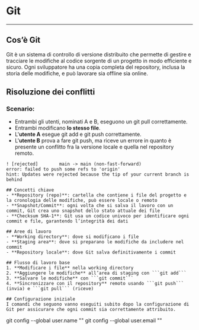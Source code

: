 # Git
---
## Cos’è Git
Git è un sistema di controllo di versione distribuito che permette di gestire e tracciare le modifiche al codice sorgente di un progetto in modo efficiente e sicuro. Ogni sviluppatore ha una copia completa del repository, inclusa la storia delle modifiche, e può lavorare sia offline sia online.

## Risoluzione dei conflitti

### Scenario:

- Entrambi gli utenti, nominati A e B, eseguono un git pull correttamente.
- Entrambi modificano **lo stesso file**.
- L'**utente A** esegue git add e git push correttamente.
- L'**utente B** prova a fare git push, ma riceve un errore in quanto è presente un conflitto fra la versione locale e quella nel repository remoto.

```
! [rejected]        main -> main (non-fast-forward)
error: failed to push some refs to 'origin'
hint: Updates were rejected because the tip of your current branch is behind

## Concetti chiave
- **Repository (repo)**: cartella che contiene i file del progetto e la cronologia delle modifiche, può essere locale o remoto
- **Snapshot/Commit**: ogni volta che si salva il lavoro con un commit, Git crea uno snapshot dello stato attuale dei file
- **Checksum SHA-1**: Git usa un codice univoco per identificare ogni commit e file, garantendo l’integrità dei dati

## Aree di lavoro
- **Working directory**: dove si modificano i file
- **Staging area**: dove si preparano le modifiche da includere nel commit
- **Repository locale**: dove Git salva definitivamente i commit

## Flusso di lavoro base
1. **Modificare i file** nella working directory
2. **Aggiungere le modifiche** all’area di staging con ```git add```
3. **Salvare le modifiche** con ```git commit```
4. **Sincronizzare con il repository** remoto usando ```git push``` (invia) e ```git pull``` (riceve)

## Configurazione iniziale
I comandi che seguono vanno eseguiti subito dopo la configurazione di Git per assicurare che ogni commit sia correttamente attribuito.
```
git config --global user.name "<nome>"
git config --global user.email "<email>"
```
